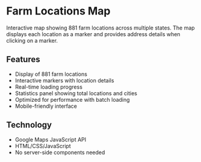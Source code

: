 # Farm Locations Map

Interactive map showing 881 farm locations across multiple states. The map displays each location as a marker and provides address details when clicking on a marker.

## Features

- Display of 881 farm locations
- Interactive markers with location details
- Real-time loading progress
- Statistics panel showing total locations and cities
- Optimized for performance with batch loading
- Mobile-friendly interface

## Technology

- Google Maps JavaScript API
- HTML/CSS/JavaScript
- No server-side components needed